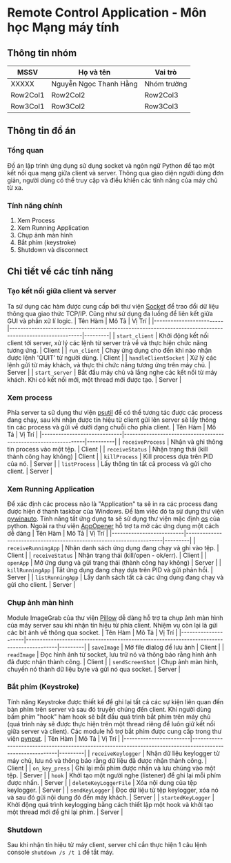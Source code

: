 # Remote Control Application - Môn học Mạng máy tính
## Thông tin nhóm
| MSSV | Họ và tên | Vai trò |
|----------|----------|----------|
| XXXXX | Nguyễn Ngọc Thanh Hằng | Nhóm trưởng |
| Row2Col1 | Row2Col2 | Row2Col3 |
| Row3Col1 | Row3Col2 | Row3Col3 |


## Thông tin đồ án
### Tổng quan
Đồ án lập trình ứng dụng sử dụng socket và ngôn ngữ Python để tạo một kết nối qua mạng giữa client và server. 
Thông qua giao diện người dùng đơn giản, người dùng có thể truy cập và điều khiển các tính năng của máy chủ từ xa.
### Tính năng chính
1. Xem Process
2. Xem Running Application
3. Chụp ảnh màn hình
4. Bắt phím (keystroke)
5. Shutdown và disconnect
## Chi tiết về các tính năng
### Tạo kết nối giữa client và server
Ta sử dụng các hàm được cung cấp bởi thư viện [Socket](https://docs.python.org/3/library/socket.html) để trao đổi dữ liệu thông qua giao thức TCP/IP. Cũng như sử dụng đa luồng để liên kết giữa GUI và phần xử lí logic.
| Tên Hàm                 | Mô Tả                                                                                                   | Vị Trí  |
|-------------------------|--------------------------------------------------------------------------------------------------------|---------|
| `start_client`          | Khởi động kết nối client tới server, xử lý các lệnh từ server trả về và thực hiện chức năng tương ứng.    | Client  |
| `run_client`            | Chạy ứng dụng cho đến khi nào nhận được lệnh 'QUIT' từ người dùng.                              | Client  |
| `handleClientSocket`    | Xử lý các lệnh gửi từ máy khách, và thực thi chức năng tương ứng trên máy chủ.                          | Server  |
| `start_server`          | Bắt đầu máy chủ và lắng nghe các kết nối từ máy khách. Khi có kết nối mới, một thread mới được tạo.    | Server  |

### Xem process
Phía server ta sử dụng thư viện [psutil](https://pypi.org/project/psutil/) để có thể tương tác được các process đang chạy,
sau khi nhận được tín hiệu từ client gửi lên server sẽ lấy thông tin các process và gửi về dưới dạng chuỗi cho phía client.
| Tên Hàm                     | Mô Tả                                                          | Vị Trí   |
|-----------------------------|----------------------------------------------------------------|----------|
| `receiveProcess`            | Nhận và ghi thông tin process vào một tệp.                   | Client   |
| `receiveStatus`             | Nhận trạng thái (kill thành công hay không)            | Client   |
| `killProcess`               | Kill process dựa trên PID của nó.            | Server   |
| `listProcess`               | Lấy thông tin tất cả process và gửi cho client.                | Server   |
### Xem Running Application
Để xác định các process nào là "Application" ta sẽ in ra các process đang được hiện ở thanh taskbar của Windows. Để làm viêc đó ta sử dụng 
thư viện [pywinauto](https://pywinauto.readthedocs.io/en/latest/). Tính năng tắt ứng dụng ta sẽ sử dụng thư viện mặc định [os](https://docs.python.org/3/library/os.html) của python. Ngoài ra thư viện [AppOpener](https://pypi.org/project/appopener/) hỗ trợ ta mở các ứng dụng một cách dễ dàng
| Tên Hàm                  | Mô Tả                                                               | Vị Trí  |
|--------------------------|---------------------------------------------------------------------|---------|
| `receiveRunningApp`      | Nhận danh sách ứng dụng đang chạy và ghi vào tệp.                   | Client  |
| `receiveStatus`          | Nhận trạng thái (kill/open - ok/err).    | Client  |
| `openApp`                | Mở ứng dụng và gửi trạng thái (thành công hay không)               | Server  |
| `killRunningApp`         | Tắt ứng dụng đang chạy dựa trên PID và gửi phản hồi.               | Server  |
| `listRunningApp`         | Lấy danh sách tất cả các ứng dụng đang chạy và gửi cho client.          | Server  |

### Chụp ảnh màn hình
Module ImageGrab của thư viện [Pillow](https://pypi.org/project/Pillow/) dễ dàng hỗ trợ ta chụp ảnh màn hình của máy server sau khi nhận tín hiệu từ phía client. Nhiệm vụ còn lại là gửi các bit ảnh về thông qua socket.
| Tên Hàm             | Mô Tả                                                                                   | Vị Trí  |
|---------------------|-----------------------------------------------------------------------------------------|---------|
| `saveImage`         | Mở file dialog để lưu ảnh                                                               | Client  |
| `readImage`         | Đọc hình ảnh từ socket, lưu trữ nó và thông báo rằng hình ảnh đã được nhận thành công.  | Client  |
| `sendScreenShot`    | Chụp ảnh màn hình, chuyển nó thành dữ liệu byte và gửi nó qua socket.                   | Server  |
### Bắt phím (Keystroke)

Tính năng Keystroke được thiết kế để ghi lại tất cả các sự kiện liên quan đến bàn phím trên server và sau đó truyền chúng đến client. Khi người dùng bấm phím "hook" hàm hook sẽ bắt đầu quá trình bắt phím trên máy chủ (quá trình này sẽ được thực hiện trên một thread riêng để luôn giữ kết nối giữa server và client). Các module hỗ trợ bắt phím được cung cấp trong thư viện [pynput](https://pypi.org/project/pynput/).
| Tên Hàm                | Mô Tả                                                                                                      | Vị Trí  |
|------------------------|-----------------------------------------------------------------------------------------------------------|---------|
| `receiveKeylogger`     | Nhận dữ liệu keylogger từ máy chủ, lưu nó và thông báo rằng dữ liệu đã được nhận thành công.             | Client  |
| `on_key_press`         | Ghi lại mỗi phím được nhấn và lưu chúng vào một tệp.                                                       | Server  |
| `hook`                 | Khởi tạo một người nghe (listener) để ghi lại mỗi phím được nhấn.                                         | Server  |
| `deleteKeyLoggerFile`  | Xóa nội dung của tệp keylogger.                                                                           | Server  |
| `sendKeyLogger`        | Đọc dữ liệu từ tệp keylogger, xóa nó và sau đó gửi nội dung đó đến máy khách.                             | Server  |
| `startedKeyLogger`     | Khởi động quá trình keylogging bằng cách thiết lập một hook và khởi tạo một thread mới để ghi lại phím.  | Server  |

### Shutdown
Sau khi nhận tín hiệu từ máy client, server chỉ cần thực hiện 1 câu lệnh console `shutdown /s /t 1` để tắt máy.
